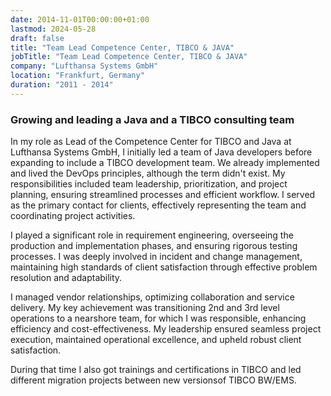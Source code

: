 ```yaml
---
date: 2014-11-01T00:00:00+01:00
lastmod: 2024-05-28
draft: false
title: "Team Lead Competence Center, TIBCO & JAVA"
jobTitle: "Team Lead Competence Center, TIBCO & JAVA"
company: "Lufthansa Systems GmbH"
location: "Frankfurt, Germany"
duration: "2011 - 2014"
---
```

### Growing and leading a Java and a TIBCO consulting team

In my role as Lead of the Competence Center for TIBCO and Java at Lufthansa Systems GmbH, I initially led a team of Java developers before expanding to include a TIBCO development team. We already implemented and lived the DevOps principles, although the term didn't exist. My responsibilities included team leadership, prioritization, and project planning, ensuring streamlined processes and efficient workflow. I served as the primary contact for clients, effectively representing the team and coordinating project activities.

I played a significant role in requirement engineering, overseeing the production and implementation phases, and ensuring rigorous testing processes.
I was deeply involved in incident and change management, maintaining high standards of client satisfaction through effective problem resolution and adaptability.

I managed vendor relationships, optimizing collaboration and service delivery.
My key achievement was transitioning 2nd and 3rd level operations to a nearshore team, for which I was responsible, enhancing efficiency and cost-effectiveness.
My leadership ensured seamless project execution, maintained operational excellence, and upheld robust client satisfaction.

During that time I also got trainings and certifications in TIBCO and led different migration projects between new versionsof TIBCO BW/EMS.